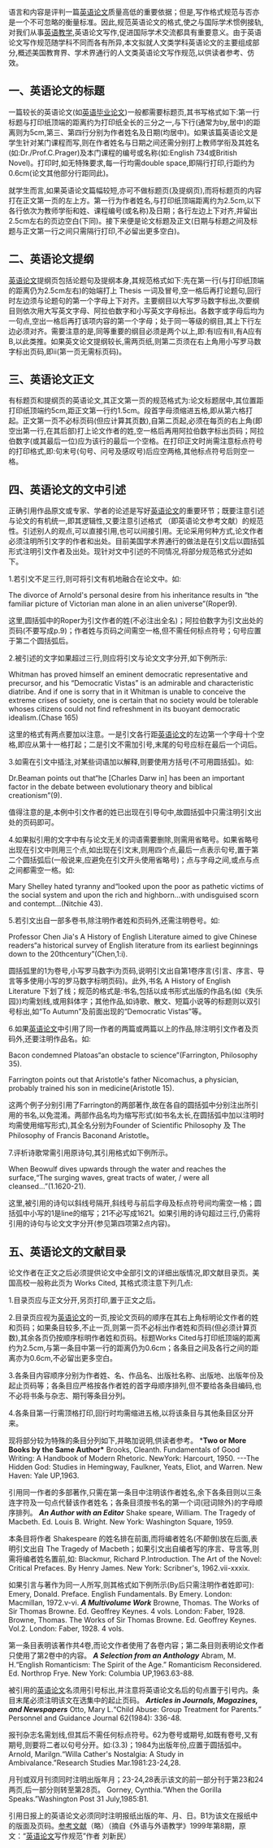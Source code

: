 语言和内容是评判一篇[英语论文](http://www.cnki.com.cn/delivery/lunwen-yingyulunwen-3.htm)质量高低的重要依据；但是,写作格式规范与否亦是一个不可忽略的衡量标准。因此,规范英语论文的格式,使之与国际学术惯例接轨,对我们从事[英语教学](http://www.cnki.com.cn/delivery/kejian-yingyukejian-1.htm),英语论文写作,促进国际学术交流都具有重要意义。由于英语论文写作规范随学科不同而各有所异,本文拟就人文类学科英语论文的主要组成部分,概述美国教育界、学术界通行的人文类英语论文写作规范,以供读者参考、仿效。

## 一、英语论文的标题

一篇较长的英语论文(如[英语毕业论文](http://www.cnki.com.cn/delivery/biyelunwen-yingyuzhuanye-8.htm))一般都需要标题页,其书写格式如下:第一行标题与打印纸顶端的距离约为打印纸全长的三分之一,与下行(通常为by,居中)的距离则为5cm,第三、第四行分别为作者姓名及日期(均居中)。如果该篇英语论文是学生针对某门课程而写,则在作者姓名与日期之间还需分别打上教师学衔及其姓名(如:Dr./Prof.C.Prager)及本门课程的编号或名称(如:English 734或British Novel)。打印时,如无特殊要求,每一行均需double space,即隔行打印,行距约为0.6cm(论文其他部分行距同此)。

就学生而言,如果英语论文篇幅较短,亦可不做标题页(及提纲页),而将标题页的内容打在正文第一页的左上方。第一行为作者姓名,与打印纸顶端距离约为2.5cm,以下各行依次为教师学衔和姓、课程编号(或名称)及日期；各行左边上下对齐,并留出2.5cm左右的页边空白(下同)。接下来便是论文标题及正文(日期与标题之间及标题与正文第一行之间只需隔行打印,不必留出更多空白)。

## 二、英语论文提纲

[英语论文](http://www.cnki.com.cn/delivery/lunwen-yingyulunwen-3.htm)提纲页包括论题句及提纲本身,其规范格式如下:先在第一行(与打印纸顶端的距离仍为2.5cm左右)的始端打上 Thesis 一词及冒号,空一格后再打论题句,回行时左边须与论题句的第一个字母上下对齐。主要纲目以大写罗马数字标出,次要纲目则依次用大写英文字母、阿拉伯数字和小写英文字母标出。各数字或字母后均为一句点,空出一格后再打该项内容的第一个字母；处于同一等级的纲目,其上下行左边必须对齐。需要注意的是,同等重要的纲目必须是两个以上,即:有Ⅰ应有Ⅱ,有A应有B,以此类推。如果英文论文提纲较长,需两页纸,则第二页须在右上角用小写罗马数字标出页码,即ii(第一页无需标页码)。

## 三、英语论文正文

有标题页和提纲页的英语论文,其正文第一页的规范格式为:论文标题居中,其位置距打印纸顶端约5cm,距正文第一行约1.5cm。段首字母须缩进五格,即从第六格打起。正文第一页不必标页码(但应计算其页数),自第二页起,必须在每页的右上角(即空出第一行,在其后部)打上论文作者的姓,空一格后再用阿拉伯数字标出页码；阿拉伯数字(或其最后一位)应为该行的最后一个空格。在打印正文时尚需注意标点符号的打印格式,即:句末号(句号、问号及感叹号)后应空两格,其他标点符号后则空一格。

## 四、英语论文的文中引述

正确引用作品原文或专家、学者的论述是写好[英语论文](http://www.cnki.com.cn/delivery/lunwen-yingyulunwen-3.htm)的重要环节；既要注意引述与论文的有机统一,即其逻辑性,又要注意引述格式 （即英语论文参考文献）的规范性。引述别人的观点,可以直接引用,也可以间接引用。无论采用何种方式,论文作者必须注明所引文字的作者和出处。目前美国学术界通行的做法是在引文后以圆括弧形式注明引文作者及出处。现针对文中引述的不同情况,将部分规范格式分述如下。

1.若引文不足三行,则可将引文有机地融合在论文中。如:

The divorce of Arnold's personal desire from his inheritance results in “the familiar picture of Victorian man alone in an alien universe”(Roper9).

这里,圆括弧中的Roper为引文作者的姓(不必注出全名)；阿拉伯数字为引文出处的页码(不要写成p.9)；作者姓与页码之间需空一格,但不需任何标点符号；句号应置于第二个圆括弧后。

2.被引述的文字如果超过三行,则应将引文与论文文字分开,如下例所示:

Whitman has proved himself an eminent democratic representative and precursor, and his “Democratic Vistas” 
    is an admirable and characteristic 
    diatribe. And if one is sorry that in it 
    Whitman is unable to conceive the
    extreme crises of society, one is certain 
    that no society would be tolerable whoses 
    citizens could not find refreshment in its 
    buoyant democratic idealism.(Chase 165)

这里的格式有两点要加以注意。一是引文各行距[英语论文](http://www.cnki.com.cn/delivery/lunwen-yingyulunwen-3.htm)的左边第一个字母十个空格,即应从第十一格打起；二是引文不需加引号,末尾的句号应标在最后一个词后。

3.如需在引文中插注,对某些词语加以解释,则要使用方括号(不可用圆括弧)。如:

Dr.Beaman points out that“he [Charles Darw in] has been an important factor in the debate between evolutionary theory and biblical creationism”(9).

值得注意的是,本例中引文作者的姓已出现在引导句中,故圆括弧中只需注明引文出处的页码即可。

4.如果拟引用的文字中有与论文无关的词语需要删除,则需用省略号。如果省略号出现在引文中则用三个点,如出现在引文末,则用四个点,最后一点表示句号,置于第二个圆括弧后(一般说来,应避免在引文开头使用省略号)；点与字母之间,或点与点之间都需空一格。如:

Mary Shelley hated tyranny and“looked upon the poor as pathetic victims of the social system and upon the rich and highborn...with undisguised scorn and contempt...(Nitchie 43).

5.若引文出自一部多卷书,除注明作者姓和页码外,还需注明卷号。如:

Professor Chen Jia's A History of English Literature aimed to give Chinese readers“a historical survey of English literature from its earliest beginnings down to the 20thcentury”(Chen,1:i).

圆括弧里的1为卷号,小写罗马数字i为页码,说明引文出自第1卷序言(引言、序言、导言等多使用小写的罗马数字标明页码)。此外,书名 A History of English Literature 下划了线；规范的格式是:书名,包括以成书形式出版的作品名(如《失乐园》)均需划线,或用斜体字；其他作品,如诗歌、散文、短篇小说等的标题则以双引号标出,如“To Autumn”及前面出现的“Democratic Vistas”等。

6.如果[英语论文](http://www.cnki.com.cn/delivery/lunwen-yingyulunwen-3.htm)中引用了同一作者的两篇或两篇以上的作品,除注明引文作者及页码外,还要注明作品名。如:

Bacon condemned Platoas“an obstacle to science”(Farrington, Philosophy 35).

Farrington points out that Aristotle's father Nicomachus, a physician, probably trained his son in medicine(Aristotle 15).

这两个例子分别引用了Farrington的两部著作,故在各自的圆括弧中分别注出所引用的书名,以免混淆。两部作品名均为缩写形式(如书名太长,在圆括弧中加以注明时均需使用缩写形式),其全名分别为Founder of Scientific Philosophy 及 The Philosophy of Francis Baconand Aristotle。

7.评析诗歌常需引用原诗句,其引用格式如下例所示。

When Beowulf dives upwards through the water and reaches the surface,“The surging waves, great tracts of water, / were all cleansed...”(1.1620-21).

这里,被引用的诗句以斜线号隔开,斜线号与前后字母及标点符号间均需空一格；圆括弧中小写的1是line的缩写；21不必写成1621。如果引用的诗句超过三行,仍需将引用的诗句与论文文字分开(参见第四项第2点内容)。

## 五、英语论文的文献目录

论文作者在正文之后必须提供论文中全部引文的详细出版情况,即文献目录页。美国高校一般称此页为 Works Cited, 其格式须注意下列几点:

1.目录页应与正文分开,另页打印,置于正文之后。

2.目录页应视为[英语论文](http://www.cnki.com.cn/delivery/lunwen-yingyulunwen-3.htm)的一页,按论文页码的顺序在其右上角标明论文作者的姓和页码；如果条目较多,不止一页,则第一页不必标出作者姓和页码(但必须计算页数),其余各页仍按顺序标明作者姓和页码。标题Works Cited与打印纸顶端的距离约为2.5cm,与第一条目中第一行的距离仍为0.6cm；各条目之间及各行之间的距离亦为0.6cm,不必留出更多空白。

3.各条目内容顺序分别为作者姓、名、作品名、出版社名称、出版地、出版年份及起止页码等；各条目应严格按各作者姓的首字母顺序排列,但不要给各条目编码,也不必将书条与杂志、期刊等条目分列。

4.各条目第一行需顶格打印,回行时均需缩进五格,以将该条目与其他条目区分开来。

现将部分较为特殊的条目分列如下,并略加说明,供读者参考。
***Two or More Books by the Same Author\*** 
Brooks, Cleanth. Fundamentals of Good Writing: A 
Handbook of Modern Rhetoric. NewYork: Harcourt, 1950.
---The Hidden God: Studies in Hemingway, Faulkner, Yeats,
Eliot, and Warren. New Haven: Yale UP,1963.

引用同一作者的多部著作,只需在第一条目中注明该作者姓名,余下各条目则以三条连字符及一句点代替该作者姓名；各条目须按书名的第一个词(冠词除外)的字母顺序排列。
***An Author with an Editor***
Shake speare, William. The Tragedy of Macbeth. Ed. Louis B.
   Wright. New York: Washington Square, 1959.

本条目将作者 Shakespeare 的姓名排在前面,而将编者姓名(不颠倒)放在后面,表明引文出自 The Tragedy of Macbeth；如果引文出自编者写的序言、导言等,则需将编者姓名置前,如:
Blackmur, Richard P.Introduction. The Art of the Novel:
Critical Prefaces. By Henry James. New York: Scribner's,
1962.vii-xxxix.

如果引言与著作为同一人所写,则其格式如下例所示(By后只需注明作者姓即可):
Emery, Donald. Preface. English Fundamentals. By Emery.
   London: Macmillan, 1972.v-vi.
***A Multivolume Work***
Browne, Thomas. The Works of Sir Thomas Browne. Ed.
   Geoffrey Keynes. 4 vols. London: Faber, 1928.
Browne, Thomas. The Works of Sir Thomas Browne. Ed.
   Geoffrey Keynes. Vol.2. London: Faber, 1928. 4 vols.

第一条目表明该著作共4卷,而论文作者使用了各卷内容；第二条目则表明论文作者只使用了第2卷中的内容。
***A Selection from an Anthology***
Abram, M. H.“English Romanticism: The Spirit of the Age.”
   Romanticism Reconsidered. Ed. Northrop Frye. New
   York: Columbia UP,1963.63-88.

被引用的[英语论文](http://www.cnki.com.cn/delivery/lunwen-yingyulunwen-3.htm)名须用引号标出,并注意将英语论文名后的句点置于引号内。条目末尾必须注明该文在选集中的起止页码。
***Articles in Journals, Magazines, and Newspapers***
Otto, Mary L.“Child Abuse: Group Treatment for Parents.”
   Personnel and Guidance Journal 62(1984): 336-48.

报刊杂志名需划线,但其后不需任何标点符号。62为卷号或期号,如既有卷号,又有期号,则要将二者以句号分开。如:(3.3)；1984为出版年份,应置于圆括弧中。
Arnold, Marilgn.“Willa Cather's Nostalgia: A Study in
   Ambivalance.”Research Studies Mar.1981:23-24,28.

月刊或双月刊须同时注明出版年月；23-24,28表示该文的前一部分刊于第23和24两页,后一部分则转至第28页。
Gorney, Cynthia.“When the Gorilla Speaks.”Washington Post
   31 July,1985:B1.

引用日报上的英语论文必须同时注明报纸出版的年、月、日。B1为该文在报纸中的版面及页码。[参考文献](http://www.cnki.com.cn/delivery/lunwen-lunwengeshi-1.htm)（略）（摘自《外语与外语教学》1999年第8期，原文：“[英语论文](http://www.cnki.com.cn/delivery/lunwen-yingyulunwen-3.htm)写作规范”作者 刘新民）